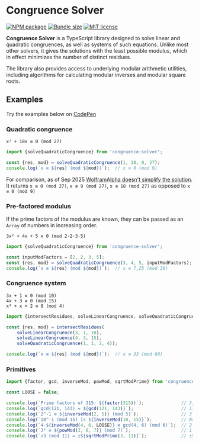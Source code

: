# Congruence Solver

[![NPM package](https://img.shields.io/npm/v/congruence-solver.svg?style=flat)](https://npmjs.org/package/congruence-solver "View this project on npm")
[![Bundle size](https://img.shields.io/bundlephobia/min/congruence-solver)](https://bundlephobia.com/package/congruence-solver)
[![MIT license](https://img.shields.io/badge/license-MIT-brightgreen.svg)](https://opensource.org/licenses/MIT)

**Congruence Solver** is a TypeScript library designed to solve linear and
quadratic congruences, as well as systems of such equations. Unlike most other
solvers, it gives the solutions with the least possible modulus, which in effect
minimizes the number of distinct residues.

The library also provides access to underlying modular arithmetic utilities,
including algorithms for calculating modular inverses and modular square roots.

## Examples

Try the examples below on [CodePen](https://codepen.io/Peter-Pallos/pen/KwKMJOV)

### Quadratic congruence

`x² + 18x ≡ 0 (mod 27)`

```typescript
import {solveQuadraticCongruence} from 'congruence-solver';

const {res, mod} = solveQuadraticCongruence(1, 18, 0, 27);
console.log(`x ≡ ${res} (mod ${mod})`);  // x ≡ 0 (mod 9)
```

For comparison, as of Sep 2025
[WolframAlpha doesn't simplify the solution](https://www.wolframalpha.com/input?i=x%C2%B2%2B18x%E2%89%A10+%28mod+27%29).
It returns `x ≡ 0 (mod 27)`, `x ≡ 9 (mod 27)`, `x ≡ 18 (mod 27)` as opposed to
`x ≡ 0 (mod 9)`

### Pre-factored modulus

If the prime factors of the modulus are known, they can be passed as an `Array` of numbers in increasing order.

`3x² + 4x + 5 ≡ 0 (mod 2·2·3·5)`

```typescript
import {solveQuadraticCongruence} from 'congruence-solver';

const inputModFactors = [2, 2, 3, 5];
const {res, mod} = solveQuadraticCongruence(3, 4, 5, inputModFactors);
console.log(`x ≡ ${res} (mod ${mod})`);  // x ≡ 7,25 (mod 30)
```

### Congruence system

`3x + 1 ≡ 0 (mod 10)`  
`4x + 3 ≡ 0 (mod 15)`  
`x² + x + 2 ≡ 0 (mod 4)`

```typescript
import {intersectResidues, solveLinearCongruence, solveQuadraticCongruence} from 'congruence-solver';

const {res, mod} = intersectResidues(
    solveLinearCongruence(3, 1, 10),
    solveLinearCongruence(4, 3, 15),
    solveQuadraticCongruence(1, 1, 2, 4));

console.log(`x ≡ ${res} (mod ${mod})`);  // x ≡ 33 (mod 60)
```

### Primitives

```typescript
import {factor, gcd, inverseMod, powMod, sqrtModPrime} from 'congruence-solver';

const LOOSE = false;

console.log(`Prime factors of 315: ${factor(315)}`);              // 3,3,5,7
console.log(`gcd(121, 143) = ${gcd(121, 143)}`);                  // 11
console.log(`2^-1 ≡ ${inverseMod(2, 5)} (mod 5)`);                // 3
console.log(`10^-1 (mod 15) is ${inverseMod(10, 15)}`);           // NaN
console.log(`4·${inverseMod(4, 6, LOOSE)} ≡ gcd(4, 6) (mod 6)`);  // 2
console.log(`3⁸ ≡ ${powMod(3, 8, 7)} (mod 7)`);                   // 1
console.log(`√3 (mod 11) = ±${sqrtModPrime(3, 11)}`);             // ±5
```
